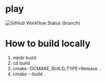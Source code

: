 # play

![GitHub Workflow Status (branch)](https://img.shields.io/github/workflow/status/vladsebesan/play/CMake/main)

# How to build locally

1. mkdir build
2. cd build
3. cmake -DCMAKE_BUILD_TYPE=Release ..
4. cmake --build .

